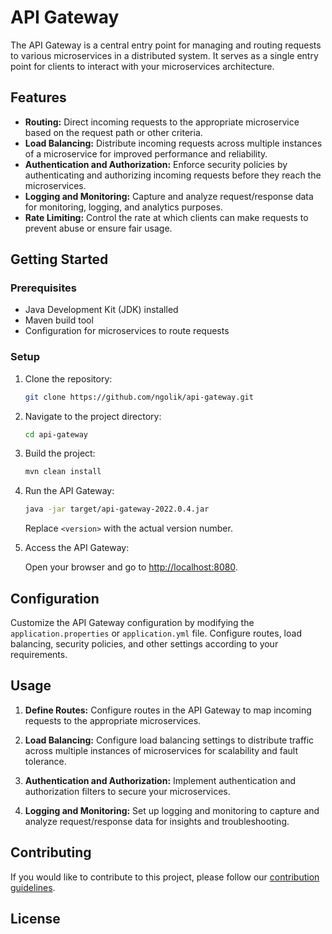 # API Gateway

The API Gateway is a central entry point for managing and routing requests to various microservices in a distributed system. It serves as a single entry point for clients to interact with your microservices architecture.

## Features

- **Routing:** Direct incoming requests to the appropriate microservice based on the request path or other criteria.
- **Load Balancing:** Distribute incoming requests across multiple instances of a microservice for improved performance and reliability.
- **Authentication and Authorization:** Enforce security policies by authenticating and authorizing incoming requests before they reach the microservices.
- **Logging and Monitoring:** Capture and analyze request/response data for monitoring, logging, and analytics purposes.
- **Rate Limiting:** Control the rate at which clients can make requests to prevent abuse or ensure fair usage.

## Getting Started

### Prerequisites

- Java Development Kit (JDK) installed
- Maven build tool
- Configuration for microservices to route requests

### Setup

1. Clone the repository:

    ```bash
    git clone https://github.com/ngolik/api-gateway.git
    ```

2. Navigate to the project directory:

    ```bash
    cd api-gateway
    ```

3. Build the project:

    ```bash
    mvn clean install
    ```

4. Run the API Gateway:

    ```bash
    java -jar target/api-gateway-2022.0.4.jar
    ```

   Replace `<version>` with the actual version number.

5. Access the API Gateway:

   Open your browser and go to [http://localhost:8080](http://localhost:8080).

## Configuration

Customize the API Gateway configuration by modifying the `application.properties` or `application.yml` file. Configure routes, load balancing, security policies, and other settings according to your requirements.

## Usage

1. **Define Routes:**
   Configure routes in the API Gateway to map incoming requests to the appropriate microservices.

2. **Load Balancing:**
   Configure load balancing settings to distribute traffic across multiple instances of microservices for scalability and fault tolerance.

3. **Authentication and Authorization:**
   Implement authentication and authorization filters to secure your microservices.

4. **Logging and Monitoring:**
   Set up logging and monitoring to capture and analyze request/response data for insights and troubleshooting.

## Contributing

If you would like to contribute to this project, please follow our [contribution guidelines](CONTRIBUTING.md).

## License

